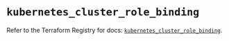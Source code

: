 # `kubernetes_cluster_role_binding`

Refer to the Terraform Registry for docs: [`kubernetes_cluster_role_binding`](https://registry.terraform.io/providers/hashicorp/kubernetes/2.28.0/docs/resources/cluster_role_binding).
